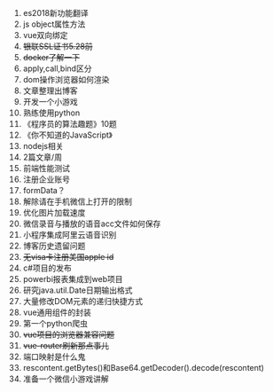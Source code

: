 1. es2018新功能翻译
1. js object属性方法
1. vue双向绑定
1. ~~银联SSL证书5.28前~~
1. ~~docker了解一下~~
1. apply,call,bind区分
1. dom操作浏览器如何渲染
1. 文章整理出博客
1. 开发一个小游戏
1. 熟练使用python
1. 《程序员的算法趣题》10题
1. 《你不知道的JavaScript》
1. nodejs相关
1. 2篇文章/周
1. 前端性能测试
1. 注册企业账号
1.  formData？
1. 解除请在手机微信上打开的限制
1. 优化图片加载速度
1. 微信录音与播放的语音acc文件如何保存
1. 小程序集成阿里云语音识别
1. 博客历史遗留问题
1. ~~无visa卡注册美国apple id~~
1. c#项目的发布
1. powerbi报表集成到web项目
1. 研究java.util.Date日期输出格式
1. 大量修改DOM元素的递归快捷方式
1. vue通用组件的封装
1. 第一个python爬虫
1. ~~vue项目的浏览器兼容问题~~
1. ~~vue-router刷新那点事儿~~
1. 端口映射是什么鬼
1. rescontent.getBytes()和Base64.getDecoder().decode(rescontent)
1. 准备一个微信小游戏讲解